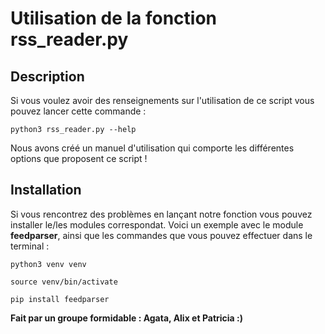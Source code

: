 # Utilisation de la fonction rss_reader.py

## Description 

Si vous voulez avoir des renseignements sur l'utilisation de ce script vous pouvez lancer cette commande : 

```
python3 rss_reader.py --help
```

Nous avons créé un manuel d'utilisation qui comporte les différentes options que proposent ce script !

## Installation

Si vous rencontrez des problèmes en lançant notre fonction vous pouvez installer le/les modules correspondat. Voici un exemple avec le module **feedparser**, ainsi que les commandes que vous pouvez effectuer dans le terminal :

```
python3 venv venv
```


```
source venv/bin/activate
```

```
pip install feedparser
```

**Fait par un groupe formidable : Agata, Alix et Patricia :)**
